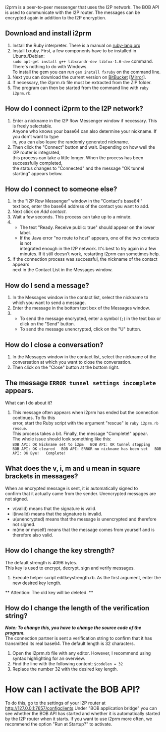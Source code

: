 i2prm is a peer-to-peer messenger that uses the I2P network. The BOB API is used to communicate with the I2P router. The messages can be encrypted again in addition to the I2P encryption.

## Download and install i2prm

1.  Install the Ruby interpreter. There is a manual on [ruby-lang.org](https://www.ruby-lang.org/en/downloads/)
2.  Install fxruby. First, a few components have to be installed in Ubuntu/Debian:  
    `sudo apt-get install g++ libxrandr-dev libfox-1.6-dev` command.  
    There's nothing to do with Windows.  
    To install the gem you can run `gem install fxruby` on the command line.
3.  Next you can download the current version on [BitBucket](https://bitbucket.org/marek22k/i2prm/downloads/) [[Mirror](https://test.mk16.de/scriptFiles/i2prm.rb)].
4.  If necessary, the i2prm.rb file must be extracted from the ZIP folder.
5.  The program can then be started from the command line with `ruby i2prm.rb`.

## How do I connect i2prm to the I2P network?

1.  Enter a nickname in the I2P Row Messenger window if necessary. This is freely selectable.  
    Anyone who knows your base64 can also determine your nickname. If you don't want to type  
    in, you can also leave the randomly generated nickname.
2.  Then click the "Connect" button and wait. Depending on how well the I2P router is integrated,  
    this process can take a little longer. When the process has been successfully completed,  
    the status changes to "Connected" and the message "OK tunnel starting" appears below.

## How do I connect to someone else?

1.  In the "I2P Row Messenger" window in the "Contact's base64:"  
    text box, enter the base64 address of the contact you want to add.
2.  Next click on _Add contact_.
3.  Wait a few seconds. This process can take up to a minute.
4.  *   The text "Ready. Receive public: true" should appear on the lower label.
    *   If the Java error "no route to host" appears, one of the two contacts is not  
        integrated enough in the I2P network. It's best to try again in a few  
        minutes. If it still doesn't work, restarting i2prm can sometimes help.
5.  If the connection process was successful, the nickname of the contact appears  
    next in the Contact List in the Messages window.

## How do I send a message?

1.  In the Messages window in the contact list, select the nickname to which you want to send a message.
2.  Enter the message in the bottom text box of the Messages window.
3.  *   To send the message encrypted, enter a symbol (`;`) in the text box or click on the "Send" button.
    *   To send the message unencrypted, click on the "U" button.

## How do I close a conversation?

1.  In the Messages window in the contact list, select the nickname of the  
    conversation at which you want to close the conversation.
2.  Then click on the "Close" button at the bottom right.

## The message `ERROR tunnel settings incomplete` appears.  
What can I do about it?

1.  This message often appears when i2prm has ended but the connection continues. To fix this  
    error, start the Ruby script with the argument "rescue" ie `ruby i2prm.rb rescue`.  
    This process takes a bit. Finally, the message "Complete!" appear.  
    The whole issue should look something like this:  
    `BOB API: OK Nickname set to i2pm  
    BOB API: OK tunnel stopping  
    BOB API: OK cleared  
    BOB API: ERROR no nickname has been set  
    BOB API: OK Bye!  
    Complete!`

## What does the v, i, m and u mean in square brackets in messages?

When an encrypted message is sent, it is automatically signed to  
confirm that it actually came from the sender. Unencrypted messages are not signed.

*   v(valid) means that the signature is valid.
*   i(invalid) means that the signature is invalid.
*   u(unencrypted) means that the message is unencrypted and therefore not signed.
*   m(me or myself) means that the message comes from yourself and is therefore also valid.

## How do I change the key strength?

The default strength is 4096 bytes.  
This key is used to encrypt, decrypt, sign and verify messages.

1.  Execute helper script editkeystrength.rb. As the first argument, enter the new desired key length.

** Attention: The old key will be deleted. **

## How do I change the length of the verification string?

**_Note: To change this, you have to change the source code of the program._**  
The connection partner is sent a verification string to confirm that it has  
transmitted its real base64\. The default length is 32 characters.

1.  Open the i2prm.rb file with any editor. However, I recommend using syntax highlighting for an overview.
2.  Find the line with the following content: `$codelen = 32`
3.  Replace the number 32 with the desired key length.


How can I activate the BOB API?
===============================

To do this, go to the settings of your I2P router at http://127.0.0.1:7657/configclients
Under "BOB application bridge" you can see whether the BOB API has started and whether it is automatically started by the I2P router when it starts.
If you want to use i2prm more often, we recommend the option "Run at Startup?" to activate.